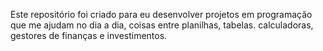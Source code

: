 Este repositório foi criado para eu desenvolver projetos em programação que me ajudam no dia a dia, coisas entre planilhas, tabelas. calculadoras, gestores de finanças e investimentos. 
